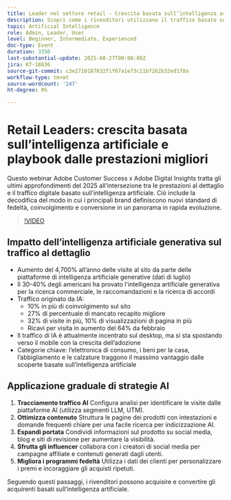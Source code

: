 ```yaml
---
title: Leader nel settore retail - Crescita basata sull’intelligenza artificiale e playbook dalle prestazioni migliori
description: Scopri come i rivenditori utilizzano il traffico basato sull’intelligenza artificiale per promuovere la fedeltà, il coinvolgimento e la conversione in questo webinar Adobe 2025.
topic: Artificial Intelligence
role: Admin, Leader, User
level: Beginner, Intermediate, Experienced
doc-type: Event
duration: 3350
last-substantial-update: 2025-08-27T00:00:00Z
jira: KT-18836
source-git-commit: c3e2710187832f1f67a1e73c11b7262b32ed1f8a
workflow-type: tm+mt
source-wordcount: '247'
ht-degree: 0%

---
```



# Retail Leaders: crescita basata sull’intelligenza artificiale e playbook dalle prestazioni migliori

Questo webinar Adobe Customer Success x Adobe Digital Insights tratta gli ultimi approfondimenti del 2025 all’intersezione tra le prestazioni al dettaglio e il traffico digitale basato sull’intelligenza artificiale. Ciò include la decodifica del modo in cui i principali brand definiscono nuovi standard di fedeltà, coinvolgimento e conversione in un panorama in rapida evoluzione.

>[!VIDEO](https://video.tv.adobe.com/v/3471272/?learn=on&enablevpops)

## Impatto dell’intelligenza artificiale generativa sul traffico al dettaglio

* Aumento del 4,700% all’anno delle visite al sito da parte delle piattaforme di intelligenza artificiale generative (dati di luglio)
* Il 30-40% degli americani ha provato l&#39;intelligenza artificiale generativa per la ricerca commerciale, le raccomandazioni e la ricerca di accordi
* Traffico originato da IA:
   * 10% in più di coinvolgimento sul sito
   * 27% di percentuale di mancato recapito migliore
   * 32% di visite in più, 10% di visualizzazioni di pagina in più
   * Ricavi per visita in aumento del 64% da febbraio
* Il traffico di IA è attualmente incentrato sul desktop, ma si sta spostando verso il mobile con la crescita dell’adozione
* Categorie chiave: l’elettronica di consumo, i beni per la casa, l’abbigliamento e le calzature traggono il massimo vantaggio dalle scoperte basate sull’intelligenza artificiale

## Applicazione graduale di strategie AI

1. **Tracciamento traffico AI** Configura analisi per identificare le visite dalle piattaforme AI (utilizza segmenti LLM, UTM).
1. **Ottimizza contenuto** Struttura le pagine dei prodotti con intestazioni e domande frequenti chiare per una facile ricerca per indicizzazione AI.
1. **Espandi portata** Condividi informazioni sul prodotto su social media, blog e siti di revisione per aumentare la visibilità.
1. **Sfrutta gli influencer** collabora con i creatori di social media per campagne affiliate e contenuti generati dagli utenti.
1. **Migliora i programmi fedeltà** Utilizza i dati dei clienti per personalizzare i premi e incoraggiare gli acquisti ripetuti.

Seguendo questi passaggi, i rivenditori possono acquisire e convertire gli acquirenti basati sull’intelligenza artificiale.
